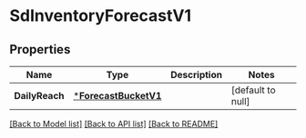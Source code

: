 # SdInventoryForecastV1

## Properties
Name | Type | Description | Notes
------------ | ------------- | ------------- | -------------
**DailyReach** | [***ForecastBucketV1**](ForecastBucketV1.md) |  | [default to null]

[[Back to Model list]](../README.md#documentation-for-models) [[Back to API list]](../README.md#documentation-for-api-endpoints) [[Back to README]](../README.md)


